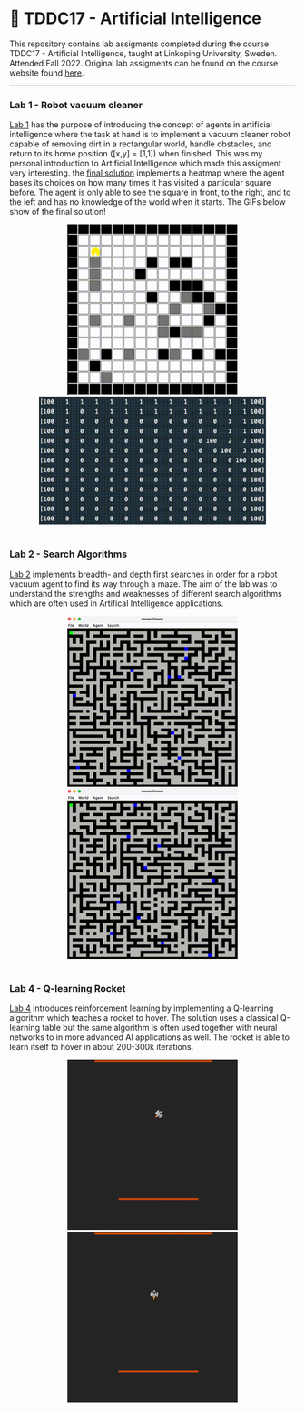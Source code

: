 # 🤖 TDDC17 - Artificial Intelligence

This repository contains lab assigments completed during the course TDDC17 - Artificial Intelligence, taught at Linkoping University, Sweden. Attended Fall 2022. Original lab assigments can be found on the course website found [here](https://www.ida.liu.se/~TDDC17/info/labs.en.shtml).

---

### Lab 1 - Robot vacuum cleaner

[Lab 1](https://github.com/jakeberggren/TDDC17-Artificial-Intelligence/tree/main/lab1) has the purpose of introducing the concept of agents in artificial intelligence where the task at hand is to implement a vacuum cleaner robot capable of removing dirt in a rectangular world, handle obstacles, and return to its home position ([x,y] = [1,1]) when finished. This was my personal introduction to Artificial Intelligence which made this assigment very interesting. the [final solution](https://github.com/jakeberggren/TDDC17-Artificial-Intelligence/blob/main/lab1/lab1/myvacuumagent.py) implements a heatmap where the agent bases its choices on how many times it has visited a particular square before. The agent is only able to see the square in front, to the right, and to the left and has no knowledge of the world when it starts. The GIFs below show of the final solution!

<div align="center"><img src="gif/out3.gif" width="300"/> <img src="gif/out2.gif" width="400"/></div>

#

### Lab 2 - Search Algorithms

[Lab 2](https://github.com/jakeberggren/TDDC17-Artificial-Intelligence/tree/main/lab2) implements breadth- and depth first searches in order for a robot vacuum agent to find its way through a maze. The aim of the lab was to understand the strengths and weaknesses of different search algorithms which are often used in Artifical Intelligence applications.

<div align="center"><img src="gif/breadthfirst.gif" width="300"/> <img src="gif/depthfirst.gif" width="300"/></div>

#

### Lab 4 - Q-learning Rocket

[Lab 4](https://github.com/jakeberggren/TDDC17-Artificial-Intelligence/tree/main/lab4) introduces reinforcement learning by implementing a Q-learning algorithm which teaches a rocket to hover. The solution uses a classical Q-learning table but the same algorithm is often used together with neural networks to in more advanced AI applications as well. The rocket is able to learn itself to hover in about 200-300k iterations.

<div align="center"><img src="gif/rocket1.gif" width="300"/> <img src="gif/rocket2.gif" width="300"/></div>
